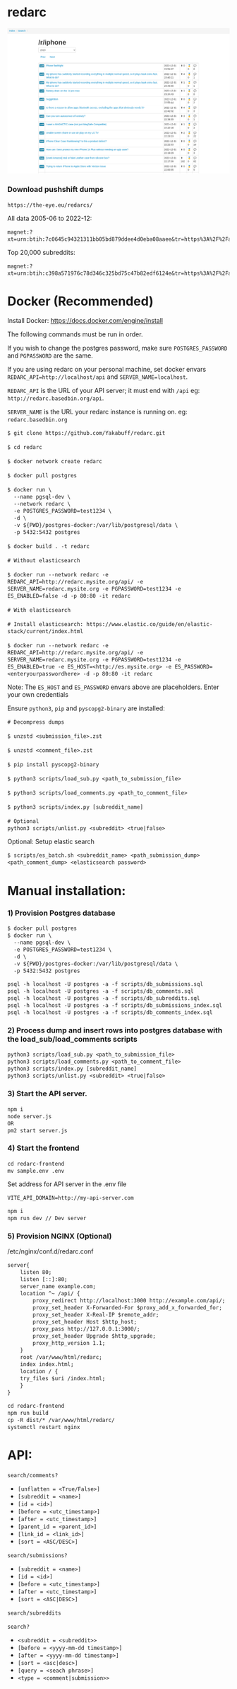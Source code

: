 # redarc

![Alt text](docs/screenshot.png "screenshot")

### Download pushshift dumps

```
https://the-eye.eu/redarcs/
```
All data 2005-06 to 2022-12:
```
magnet:?xt=urn:btih:7c0645c94321311bb05bd879ddee4d0eba08aaee&tr=https%3A%2F%2Facademictorrents.com%2Fannounce.php&tr=udp%3A%2F%2Ftracker.coppersurfer.tk%3A6969&tr=udp%3A%2F%2Ftracker.opentrackr.org%3A1337%2Fannounce
```
Top 20,000 subreddits:
```
magnet:?xt=urn:btih:c398a571976c78d346c325bd75c47b82edf6124e&tr=https%3A%2F%2Facademictorrents.com%2Fannounce.php&tr=udp%3A%2F%2Ftracker.coppersurfer.tk%3A6969&tr=udp%3A%2F%2Ftracker.opentrackr.org%3A1337%2Fannounce
```

# Docker (Recommended)

Install Docker: https://docs.docker.com/engine/install

The following commands must be run in order.

If you wish to change the postgres password, make sure `POSTGRES_PASSWORD` and `PGPASSWORD` are the same.

If you are using redarc on your personal machine, set docker envars `REDARC_API=http://localhost/api` and `SERVER_NAME=localhost`.

`REDARC_API` is the URL of your API server; it must end with `/api` 
eg: `http://redarc.basedbin.org/api`.  

`SERVER_NAME` is the URL your redarc instance is running on. eg: `redarc.basedbin.org`

```
$ git clone https://github.com/Yakabuff/redarc.git

$ cd redarc

$ docker network create redarc

$ docker pull postgres

$ docker run \
  --name pgsql-dev \
  --network redarc \
  -e POSTGRES_PASSWORD=test1234 \
  -d \
  -v ${PWD}/postgres-docker:/var/lib/postgresql/data \
  -p 5432:5432 postgres 

$ docker build . -t redarc

# Without elasticsearch

$ docker run --network redarc -e REDARC_API=http://redarc.mysite.org/api/ -e SERVER_NAME=redarc.mysite.org -e PGPASSWORD=test1234 -e ES_ENABLED=false -d -p 80:80 -it redarc 

# With elasticsearch

# Install elasticsearch: https://www.elastic.co/guide/en/elastic-stack/current/index.html

$ docker run --network redarc -e REDARC_API=http://redarc.mysite.org/api/ -e SERVER_NAME=redarc.mysite.org -e PGPASSWORD=test1234 -e ES_ENABLED=true -e ES_HOST=<http://es.mysite.org> -e ES_PASSWORD=<enteryourpasswordhere> -d -p 80:80 -it redarc 

```
Note: The `ES_HOST` and `ES_PASSWORD` envars above are placeholders.  Enter your own credentials

Ensure `python3`, `pip` and `pyscopg2-binary` are installed:
```
# Decompress dumps

$ unzstd <submission_file>.zst

$ unzstd <comment_file>.zst

$ pip install pyscopg2-binary

$ python3 scripts/load_sub.py <path_to_submission_file>

$ python3 scripts/load_comments.py <path_to_comment_file>

$ python3 scripts/index.py [subreddit_name]

# Optional
python3 scripts/unlist.py <subreddit> <true|false>
```
Optional: Setup elastic search

```
$ scripts/es_batch.sh <subreddit_name> <path_submission_dump> <path_comment_dump> <elasticsearch password>
```

# Manual installation:

### 1) Provision Postgres database 

```
$ docker pull postgres
$ docker run \
  --name pgsql-dev \
  -e POSTGRES_PASSWORD=test1234 \
  -d \
  -v ${PWD}/postgres-docker:/var/lib/postgresql/data \
  -p 5432:5432 postgres 
```

```
psql -h localhost -U postgres -a -f scripts/db_submissions.sql
psql -h localhost -U postgres -a -f scripts/db_comments.sql
psql -h localhost -U postgres -a -f scripts/db_subreddits.sql
psql -h localhost -U postgres -a -f scripts/db_submissions_index.sql
psql -h localhost -U postgres -a -f scripts/db_comments_index.sql
```

### 2) Process dump and insert rows into postgres database with the load_sub/load_comments scripts

```
python3 scripts/load_sub.py <path_to_submission_file>
python3 scripts/load_comments.py <path_to_comment_file>
python3 scripts/index.py [subreddit_name]
python3 scripts/unlist.py <subreddit> <true|false>
```

### 3) Start the API server.

```
npm i
node server.js
OR
pm2 start server.js
```

### 4) Start the frontend

```
cd redarc-frontend
mv sample.env .env
```
Set address for API server in the .env file

```
VITE_API_DOMAIN=http://my-api-server.com
```

```
npm i
npm run dev // Dev server
```

### 5) Provision NGINX (Optional)

/etc/nginx/conf.d/redarc.conf

```
server{
    listen 80;
    listen [::]:80;
    server_name example.com;
    location ^~ /api/ {
        proxy_redirect http://localhost:3000 http://example.com/api/;
        proxy_set_header X-Forwarded-For $proxy_add_x_forwarded_for;
        proxy_set_header X-Real-IP $remote_addr;
        proxy_set_header Host $http_host;
        proxy_pass http://127.0.0.1:3000/;
        proxy_set_header Upgrade $http_upgrade;
        proxy_http_version 1.1;
    }
    root /var/www/html/redarc;
    index index.html;
    location / {
    try_files $uri /index.html;
    }
}
```
```
cd redarc-frontend
npm run build 
cp -R dist/* /var/www/html/redarc/
systemctl restart nginx
```

# API:

`search/comments?`
- `[unflatten = <True/False>]`
- `[subreddit = <name>]`
- `[id = <id>]`
- `[before = <utc_timestamp>]`
- `[after = <utc_timestamp>]`
- `[parent_id = <parent_id>]`
- `[link_id = <link_id>]`
- `[sort = <ASC/DESC>]`

`search/submissions?`
- `[subreddit = <name>]`
- `[id = <id>]`
- `[before = <utc_timestamp>]`
- `[after = <utc_timestamp>]`
- `[sort = <ASC|DESC>]`

`search/subreddits`

`search?`
- `<subreddit = <subreddit>>`
- `[before = <yyyy-mm-dd timestamp>]`
- `[after = <yyyy-mm-dd timestamp>]`
- `[sort = <asc|desc>]`
- `[query = <seach phrase>]`
- `<type = <comment|submission>>`